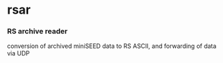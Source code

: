 # rsar
### RS archive reader
conversion of archived miniSEED data to RS ASCII, and forwarding of data via UDP
